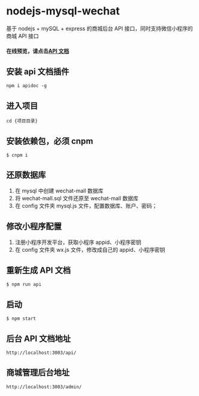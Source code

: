 # nodejs-mysql-wechat

基于 nodejs + mySQL + express 的商城后台 API 接口，同时支持微信小程序的商城 API 接口

#### 在线预览，请点击[API 文档](https://luotuo19880328.github.io/nodejs-mysql-wechat/)

## 安装 api 文档插件

```
npm i apidoc -g
```

## 进入项目

```
cd {项目目录}
```

## 安装依赖包，必须 cnpm

```
$ cnpm i
```

## 还原数据库

1. 在 mysql 中创建 wechat-mall 数据库
2. 将 wechat-mall.sql 文件还原至 wechat-mall 数据库
3. 在 config 文件夹 mysql.js 文件，配置数据库、账户、密码；

## 修改小程序配置

1. 注册小程序开发平台，获取小程序 appid、小程序密钥
2. 在 config 文件夹 wx.js 文件，修改成自己的 appid、小程序密钥

## 重新生成 API 文档

```
$ npm run api
```

## 启动

```
$ npm start
```

## 后台 API 文档地址

```
http://localhost:3003/api/
```

## 商城管理后台地址

```
http://localhost:3003/admin/
```

